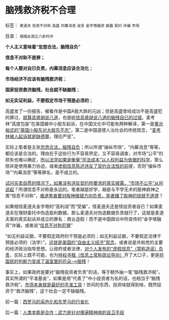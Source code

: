 # 脑残救济税不合理

标签： `麦道夫` `信息不对称` `高盛` `内幕消息` `谣言` `金字塔融资` `披露` `契约` `诈骗` `市场` 

目录： `唱唱反调之八卦时评`

**个人主义意味着“忽悠合法，脑残自负”**

**信息不对称不是罪；**

**每个人要对自已负责，内幕消息应该合法化**；

**市场经济不应该有脑残救济税**；

**国家投资救济脑残，社会就不缺脑残**；

**如无实证利益，不要假定市场干预是必须的**；



高盛发了一份报告，被看作是中国A股大跌的元凶；但是高盛曾经成功不是高盛犯的罪过，[就算高盛胡说八道](../../../2010/3/5/权威同样有胡说八道的平等权力.md)，也是[听信高盛胡说八道的脑残自已的过错](../../../2010/5/11/SEC炒作高盛案将令民主党一败涂地.md)。麦考林“高度包装”在美国被中小股东起诉，在中国文化中可能有两种解译，第一是[黄光裕式的“美国小股东对大股东不忠”](../../../2010/10/2/陈晓乍成了黄光裕的包衣？.md)，第二是中国道德人治社会的传统观念，“[麦考林被人起诉就是缺德罪](../../../2010/6/23/“讲道德者”最缺德.md)，理应严惩”。

实际上笔者是主张[忽悠合法，脑残自负](../../../2010/10/20/意识形态的权威必定非黑即白;辩证法还能颠倒黑白；.md)；所以所谓“操纵市场”，“内幕消息”等等，都应该是合法的。理由在于这些行为不容易界定，又不容易调查，对市场“公平”的损失也难以确定，[所以法学如果是衡量“司法成本”以人权利益为依据的科学](../../../2010/10/22/什么是实体法学？什么是意识形态的正义法？.md)，那么除非是使用暴力协迫，或者[虚假信息陈述违反了契约合法性的前](../../../2010/9/3/只有个人主义才是市场经济.md)提，否则“操纵市场”“内幕消息”等等罪名，是不成立的。

[试问买卖自愿的情况下，如果没有违反契约所要求的真实披露，“市场不公平”从何说起](../../../2010/1/29/为什么诚信守约是普适价值观的公平标准.md)？所谓信息不对称是永远的。笔者越是好学，越是与不学无术的股神疯神之类“信息不对称”，[难道笔者要对股神做错方向负责，笔者赚了股神的钱就不道德](../../../2010/11/30/开征利得税！股神评论家损人不利已.md)？

如果相信麦道夫金字塔的“高利润”而“受骗”，怪麦道夫还是怪投资者自已？如果麦道夫在理财委托中伪造盈利数据，那么麦道夫对伪造数据负责就行了，这就是麦道夫案的真实起诉并成立的罪名：商业造假！而不是中国舆论中所宣传的“金字塔融资”诈骗，或者说“[信息不对称犯罪](../../../2010/1/29/老子思想是极右；“信息不对称”是左帽.md)”

“如无利益证据，不要假定政府的干预是必须的；如无利益证据，不要假定法律干预是必须的（法学）”。[这就是美国的“自由主义经济”观念](../../../2009/5/1/赌场必杀技，市场计划经济行政干预之自欺欺人.md)，或者说是共和党的主要的经济政治指导思想。让政府或者法律，[对个人发布的“虚假信息”（常称造谣）负责](../../../2010/11/30/为什么处罚造谣将制造恐慌？.md)，实际上既不可能，也为[特权寻租（信息上常称舆论导向）](../../../2009/6/21/舆论诱导推广科学的发展观.md)开了大口子，更是[将国民的判断力变成了温室里的花朵——>脑残](../../../2010/4/14/不相信党和政府，就要相信人民和民主.md)！

事实上，如果政府是要对“脑残投资者负责”的话，等于额外抽一笔“脑残救济税”。其实所谓的“平准基金”，如果是用“代表了”中小投资者为名的话，也相当于“脑残救济税”。[市场本身就是最好的平准工具](../../../2009/1/23/市场经济去特权化,市场是最强大的天然的平准工具.md)！世间的东西，投资啥就得到啥，既然投资于“救济脑残”，这个社会一定不缺脑残。

前一篇：[西罗马的采邑化和东罗马的行省化](../../../2010/12/6/西罗马的采邑化和东罗马的行省化.md)

后一篇：[人类本能是合作；武力是针对傻逼精神病的自卫手段](../../../2010/12/7/人类本能是合作；武力是针对傻逼精神病的自卫手段.md)